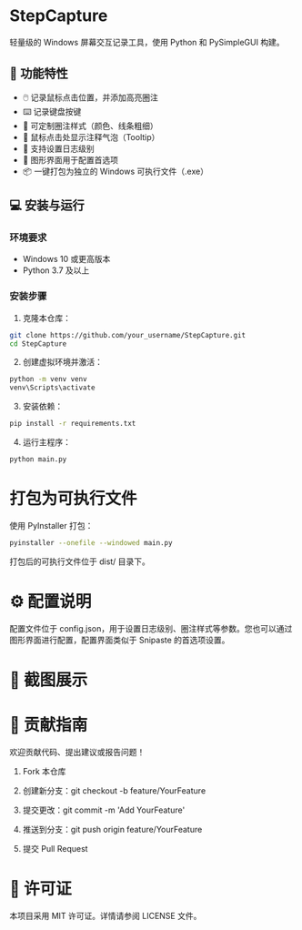 # StepCapture

轻量级的 Windows 屏幕交互记录工具，使用 Python 和 PySimpleGUI 构建。

## 🧰 功能特性

- 🖱️ 记录鼠标点击位置，并添加高亮圈注
- ⌨️ 记录键盘按键
- 🎨 可定制圈注样式（颜色、线条粗细）
- 💬 鼠标点击处显示注释气泡（Tooltip）
- 📝 支持设置日志级别
- 📁 图形界面用于配置首选项
- 📦 一键打包为独立的 Windows 可执行文件（.exe）

## 💻 安装与运行

### 环境要求

- Windows 10 或更高版本
- Python 3.7 及以上

### 安装步骤

1. 克隆本仓库：

```bash
git clone https://github.com/your_username/StepCapture.git
cd StepCapture
```

2. 创建虚拟环境并激活：

```bash
python -m venv venv
venv\Scripts\activate
```
3. 安装依赖：

```bash
pip install -r requirements.txt
```
4. 运行主程序：

```bash
python main.py
```

# 打包为可执行文件
使用 PyInstaller 打包：

```bash
pyinstaller --onefile --windowed main.py
```
打包后的可执行文件位于 dist/ 目录下。

# ⚙️ 配置说明
配置文件位于 config.json，用于设置日志级别、圈注样式等参数。您也可以通过图形界面进行配置，配置界面类似于 Snipaste 的首选项设置。

# 📸 截图展示

# 🤝 贡献指南
欢迎贡献代码、提出建议或报告问题！
1. Fork 本仓库

2. 创建新分支：git checkout -b feature/YourFeature

3. 提交更改：git commit -m 'Add YourFeature'

4. 推送到分支：git push origin feature/YourFeature

5. 提交 Pull Request

# 📄 许可证
本项目采用 MIT 许可证。详情请参阅 LICENSE 文件。